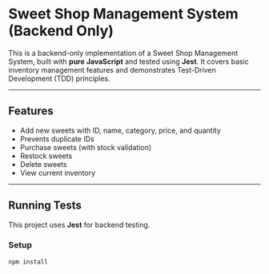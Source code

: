 #  Sweet Shop Management System (Backend Only)

This is a backend-only implementation of a Sweet Shop Management System, built with **pure JavaScript** and tested using **Jest**. It covers basic inventory management features and demonstrates Test-Driven Development (TDD) principles.

---

##  Features

- Add new sweets with ID, name, category, price, and quantity
- Prevents duplicate IDs
- Purchase sweets (with stock validation)
- Restock sweets
- Delete sweets
- View current inventory

---

##  Running Tests

This project uses **Jest** for backend testing.

###  Setup

```bash
npm install
